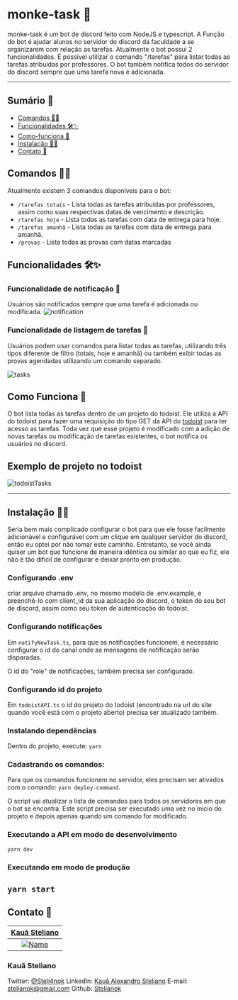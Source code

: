 # monke-task 🤖

monke-task é um bot de discord feito com NodeJS e typescript. A Função do bot é ajudar alunos no servidor do discord da faculdade a se organizarem com relação as tarefas. Atualmente o bot possui 2 funcionalidades. É possível utilizar o comando "/tarefas" para listar todas as tarefas atribuídas por professores. O bot também notifica todos do servidor do discord sempre que uma tarefa nova é adicionada.

---

## Sumário 📖

- [Comandos 👨‍💻](#comandos-)
- [Funcionalidades 🛠✨](#funcionalidades-)
- [Como-funciona 🧰](#como-funciona-)
- [Instalação 👷‍♂️](#instalação-%EF%B8%8F)
- [Contato 💼](#contato-)

## Comandos 👨‍💻

Atualmente existem 3 comandos disponíveis para o bot:

- `/tarefas totais` - Lista todas as tarefas atribuídas por professores, assim como suas respectivas datas de vencimento e descrição.
- `/tarefas hoje` - Lista todas as tarefas com data de entrega para hoje.
- `/tarefas amanhã` - Lista todas as tarefas com data de entrega para amanhã.
- `/provas` - Lista todas as provas com datas marcadas

## Funcionalidades 🛠✨

### Funcionalidade de notificação :bell:
Usuários são notificados sempre que uma tarefa é adicionada ou modificada.
![notification](https://user-images.githubusercontent.com/39469125/132856636-45d1f56b-ea26-4f63-80dd-af3cc365d5ed.png)

### Funcionalidade de listagem de tarefas 📑

Usuários podem usar comandos para listar todas as tarefas, utilizando três tipos diferente de filtro (totais, hoje e amanhã) ou também exibir todas as provas agendadas utilizando um comando separado.

![tasks](https://user-images.githubusercontent.com/39469125/132856639-f597c548-14d0-4168-a7ad-a3c8c222d877.png)

## Como Funciona 🧰

 O bot lista todas as tarefas dentro de um projeto do todoist. Ele utiliza a API do todoist para fazer uma requisição do tipo GET da API do [todoist](https://developer.todoist.com/rest/v2/#overview) para ter acesso as tarefas. Toda vez que esse projeto é modificado com a adição de novas tarefas ou modificação de tarefas existentes, o bot notifica os usuários no discord.
 
 ## Exemplo de projeto no todoist
 ![todoistTasks](https://user-images.githubusercontent.com/39469125/132858748-f63568b5-c00c-4093-b9c4-a8af2f92dac6.png)

---

## Instalação 👷‍♂️

Seria bem mais complicado configurar o bot para que ele fosse facilmente adicionável e configurável com um clique em qualquer servidor do discord,
então eu optei por não tomar este caminho. Entretanto, se você ainda quiser um bot que funcione de maneira idêntica ou similar ao que eu fiz, ele não é tão difícil de configurar e deixar pronto em produção. 
 
### Configurando .env

criar arquivo chamado .env, no mesmo modelo de .env.example, e preenchê-lo com client_id da sua aplicação do discord, o token do seu bot de discord, assim como seu token de autenticação do todoist.

### Configurando notificações

Em `notifyNewTask.ts`, para que as notificações funcionem, é necessário configurar o id do canal  onde as mensagens de notificação serão disparadas.

O id do "role" de notificações, também precisa ser configurado. 

### Configurando id do projeto

Em `todoistAPI.ts` o id do projeto do todoist (encontrado na url do site quando você está com o projeto aberto) precisa ser atualizado também.

### Instalando dependências

Dentro do projeto, execute:
`yarn` 

### Cadastrando os comandos: 

Para que os comandos funcionem no servidor, eles precisam ser ativados com o comando:  `yarn deploy-command`.

O script vai atualizar a lista de comandos para todos os servidores em que o bot se encontra. 
Este script precisa ser executado uma vez no inicio do projeto e depois apenas quando um comando for modificado.

### Executando a API em modo de desenvolvimento

`yarn dev`

### Executando em modo de produção

`yarn start`
--- 

## Contato 💼

| <a href="https://github.com/stelianok" target="_blank">**Kauã Steliano**</a> 
| :---: 
| [![Name](https://avatars2.githubusercontent.com/u/39469125?s=460&u=97e778a861a7a42bee1b16f6be1c80467c50c1d1&v=4)](https://github.com/stelianok)    

### Kauã Steliano

Twitter:
[@Steli4nok](https://twitter.com/Steli4nok)
LinkedIn:
[Kauã Alexandro Steliano](https://www.linkedin.com/in/kauã-steliano-107620181/)
E-mail:
stelianok@gmail.com
Github: 
[Stelianok](https://github.com/stelianok)




